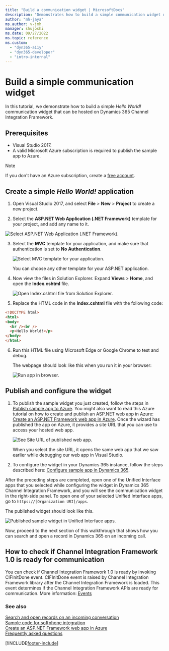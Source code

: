 ```yaml
---
title: "Build a communication widget | MicrosoftDocs"
description: "Demonstrates how to build a simple communication widget using Dynamics 365 Channel Integration Framework 1.0."
author: "mh-jaya"
ms.author: v-jmh
manager: shujoshi
ms.date: 09/27/2022
ms.topic: reference
ms.custom: 
  - "dyn365-a11y"
  - "dyn365-developer"
  - "intro-internal"
---
```

# Build a simple communication widget

In this tutorial, we demonstrate how to build a simple *Hello World!* communication widget that can be hosted on Dynamics 365 Channel Integration Framework.

## Prerequisites

- Visual Studio 2017.
- A valid Microsoft Azure subscription is required to publish the sample app to Azure.

> [!NOTE]
> If you don't have an Azure subscription, create a [free account](https://azure.microsoft.com/free/).
 
## Create a simple *Hello World!* application

1. Open Visual Studio 2017, and select **File** > **New** > **Project** to create a new project.

2. Select the **ASP.NET Web Application (.NET Framework)** template for your project, and add any name to it.<br />

  ![Select ASP.NET Web Application (.NET Framework).](media/cif-helloworld-new-project.PNG "Select ASP.NET Web Application (.NET Framework)")<br />

3. Select the **MVC** template for your application, and make sure that authentication is set to **No Authentication**.<br />

    ![Select MVC template for your application.](media/cif-helloworld-select-mvc.PNG "Select MVC template for your application")<br />

    You can choose any other template for your ASP.NET application.

4. Now view the files in Solution Explorer. Expand **Views** > **Home**, and open the **Index.cshtml** file.<br />

    ![Open Index.cshtml file from Solution Explorer.](media/cif-helloworld-solution-explorer.PNG "Open Index.cshtml file from Solution Explorer")<br />

5. Replace the HTML code in the **Index.cshtml** file with the following code:

  ```HTML
 <!DOCTYPE html>
 <html>
 <body>
    <br /><br />
    <p>Hello World!</p>
</body>
</html>
```
6. Run this HTML file using Microsoft Edge or Google Chrome to test and debug.

    The webpage should look like this when you run it in your browser:

    ![Run app in browser.](media/cif-helloworld-run-browser.PNG "Run app in browser")<br />

<a name="BKMK_publish"></a>

## Publish and configure the widget 

1. To publish the sample widget you just created, follow the steps in [Publish sample app to Azure](sample-softphone-integration.md#bkmk_PublishToAzure). You might also want to read this Azure tutorial on how to create and publish an ASP.NET web app in Azure: [Create an ASP.NET Framework web app in Azure](/azure/app-service/app-service-web-get-started-dotnet-framework).
    Once the wizard has published the app on Azure, it provides a site URL that you can use to access your hosted web app.<br />

    ![See Site URL of published web app.](media/cif-helloworld-site-url.PNG "See Site URL of published web app")<br />

    When you select the site URL, it opens the same web app that we saw earlier while debugging our web app in Visual Studio.

2. To configure the widget in your Dynamics 365 instance, follow the steps described here: [Configure sample app in Dynamics 365](sample-softphone-integration.md#bkmk_Configure).

  After the preceding steps are completed, open one of the Unified Interface apps that you selected while configuring the widget in Dynamics 365 Channel Integration Framework, and you will see the communication widget in the right-side panel. To open one of your selected Unified Interface apps, go to `https://[Organization URI]/apps`.

  The published widget should look like this.<br />

  ![Published sample widget in Unified Interface apps.](media/cif-helloworld-configure-app.PNG "Published sample widget in Unified Interface apps")<br />

Now, proceed to the next section of this walkthrough that shows how you can search and open a record in Dynamics 365  on an incoming call.<br />

## How to check if Channel Integration Framework 1.0 is ready for communication

You can check if Channel Integration Framework 1.0 is ready by invoking CIFInitDone event. CIFInitDone event is raised by Channel Integration Framework library after the Channel Integration Framework is loaded. This event determines if the Channel Integration Framework APIs are ready for communication. More information: [Events](reference/client-side-events.md#events)


### See also
[Search and open records on an incoming conversation](search-open-records-incoming-conversations.md)  
[Sample code for softphone integration](sample-softphone-integration.md)  
[Create an ASP.NET Framework web app in Azure](/azure/app-service/app-service-web-get-started-dotnet-framework)  
[Frequently asked questions](faq-channel-integration-framework.md)  

[!INCLUDE[footer-include](../../includes/footer-banner.md)]
